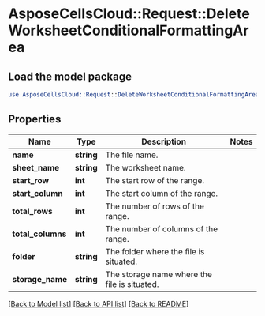 # AsposeCellsCloud::Request::DeleteWorksheetConditionalFormattingArea 

## Load the model package
```perl
use AsposeCellsCloud::Request::DeleteWorksheetConditionalFormattingArea;
```

## Properties
Name | Type | Description | Notes
------------ | ------------- | ------------- | -------------
**name** | **string** | The file name. |
**sheet_name** | **string** | The worksheet name. |
**start_row** | **int** | The start row of the range. |
**start_column** | **int** | The start column of the range. |
**total_rows** | **int** | The number of rows of the range. |
**total_columns** | **int** | The number of columns of the range. |
**folder** | **string** | The folder where the file is situated. |
**storage_name** | **string** | The storage name where the file is situated. |  

[[Back to Model list]](../README.md#documentation-for-requests) [[Back to API list]](../README.md#documentation-for-api-endpoints) [[Back to README]](../README.md)

